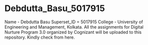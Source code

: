# Debdutta_Basu_5017915
Name - Debdutta Basu 
Superset_ID = 5017915
College - University of Engineering and Management, Kolkata.
All the assignments for Digital Nurture Program 3.0 organized by Cognizant will be uploaded to this repository. Kindly check from here.
